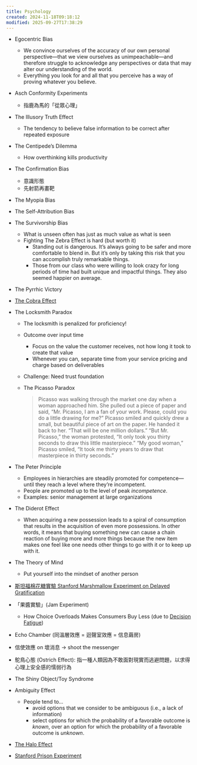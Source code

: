 ```yaml
---
title: Psychology
created: 2024-11-18T09:18:12
modified: 2025-09-27T17:38:29
---
```


* Egocentric Bias
	* We convince ourselves of the accuracy of our own personal perspective—that we view ourselves as unimpeachable—and therefore struggle to acknowledge any perspectives or data that may alter our understanding of the world.
	* Everything you look for and all that you perceive has a way of proving whatever you believe.
* Asch Conformity Experiments
	* 指鹿為馬的「從眾心理」
* The Illusory Truth Effect
	* The tendency to believe false information to be correct after repeated exposure
* The Centipede’s Dilemma
	* How overthinking kills productivity
* The Confirmation Bias
	* 意識形態
	* 先射箭再畫靶
* The Myopia Bias
* The Self-Attribution Bias
* The Survivorship Bias
	* What is unseen often has just as much value as what is seen
	* Fighting The Zebra Effect is hard (but worth it)
		* Standing out is dangerous. It’s always going to be safer and more comfortable to blend in. But it’s only by taking this risk that you can accomplish truly remarkable things.
		* Those from our class who were willing to look crazy for long periods of time had built unique and impactful things. They also seemed happier on average.
* The Pyrrhic Victory
* [The Cobra Effect](The%20Cobra%20Effect.md)
* The Locksmith Paradox
	* The locksmith is penalized for proficiency!
	* Outcome over input time
		* Focus on the value the customer receives, not how long it took to create that value
		* Whenever you can, separate time from your service pricing and charge based on deliverables
	* Challenge: Need trust foundation
	* The Picasso Paradox

		> Picasso was walking through the market one day when a woman approached him.
		> She pulled out a piece of paper and said, “Mr. Picasso, I am a fan of your work. Please, could you do a little drawing for me?”
		> Picasso smiled and quickly drew a small, but beautiful piece of art on the paper. He handed it back to her. “That will be one million dollars.”
		> “But Mr. Picasso,” the woman protested, “It only took you thirty seconds to draw this little masterpiece.”
		> “My good woman,” Picasso smiled, “It took me thirty years to draw that masterpiece in thirty seconds.”

* The Peter Principle
	* Employees in hierarchies are steadily promoted for competence—until they reach a level where they’re incompetent.
	* People are promoted up to the level of peak _incompetence_.
	* Examples: senior management at large organizations
* The Diderot Effect
	* When acquiring a new possession leads to a spiral of consumption that results in the acquisition of even more possessions. In other words, it means that buying something new can cause a chain reaction of buying more and more things because the new item makes one feel like one needs other things to go with it or to keep up with it.
* The Theory of Mind
	* Put yourself into the mindset of another person
* [斯坦福棉花糖實驗 Stanford Marshmallow Experiment on Delayed Gratification](https://en.wikipedia.org/wiki/Stanford_marshmallow_experiment)
* 「果醬實驗」(Jam Experiment)
	* How Choice Overloads Makes Consumers Buy Less (due to [Decision Fatigue](decision-fatigue.md))
* Echo Chamber (同溫層效應 = 迴聲室效應 = 信息繭房)
* 信使效應 on 壞消息 → shoot the messenger
* 鴕鳥心態 (Ostrich Effect): 指一種人類因為不敢面對現實而逃避問題，以求得心理上安全感的懦弱行為
* The Shiny Object/Toy Syndrome
* Ambiguity Effect
	* People tend to…
		* avoid options that we consider to be ambiguous (i.e., a lack of information)
		* select options for which the probability of a favorable outcome is _known_, over an option for which the probability of a favorable outcome is _unknown_.
* [The Halo Effect](The%20Halo%20Effect.md)
* [Stanford Prison Experiment](stanford-prison-experiment.md)
